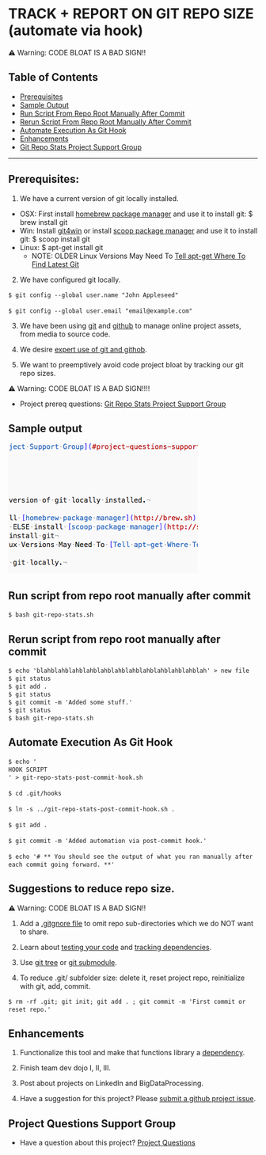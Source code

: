 # TRACK + REPORT ON GIT REPO SIZE (automate via hook)

⚠️  Warning: CODE BLOAT IS A BAD SIGN!!

## Table of Contents

- [Prerequisites](#prerequisites)
- [Sample Output](#sample-output)
- [Run Script From Repo Root Manually After Commit](#run-script-from-repo-root-manually-after-commit)
- [Rerun Script From Repo Root Manually After Commit](#rerun-script-from-repo-root-manually-after-commit)
- [Automate Execution As Git Hook](#automate-execution-as-git-hook)
- [Enhancements](#enhancements)
- [Git Repo Stats Project Support Group](#project-questions-support-group)

---

## Prerequisites:

1. We have a current version of git locally installed.

  - OSX:  First install [homebrew package manager](http://brew.sh) and use it to install git: $ brew install git
  - Win: Install [git4win](https://gitforwindows.org/) or install [scoop package manager](http://scoop.sh) and use it to install git: $ scoop install git
  - Linux: $ apt-get install git
    - NOTE: OLDER Linux Versions May Need To [Tell apt-get Where To Find Latest Git](http://lifeonubuntu.com/ubuntu-missing-add-apt-repository-command/)

2. We have configured git locally.

```
$ git config --global user.name "John Appleseed"

$ git config --global user.email "email@example.com"
```

3. We have been using [git](https://git-scm.com/book/en/v2/Getting-Started-About-Version-Control) and [github](http://www.github.com) to manage online project assets, from media to source code.

4. We desire [expert use of git and githob](http://gitready.com/).

5. We want to preemptively avoid code project bloat by tracking our git repo sizes.

⚠️  Warning: CODE BLOAT IS A BAD SIGN!!!!

- Project prereq questions: [Git Repo Stats Project Support Group](#project-questions-support-group)

## Sample output

![Sample Output](repo-stats-deps/sample-output.png)

## Run script from repo root manually after commit

```
$ bash git-repo-stats.sh
```

## Rerun script from repo root manually after commit

```
$ echo 'blahblahblahblahblahblahblahblahblahblahblahblah' > new file
$ git status
$ git add .
$ git status
$ git commit -m 'Added some stuff.'
$ git status
$ bash git-repo-stats.sh
```

## Automate Execution As Git Hook

```
$ echo '
HOOK SCRIPT
' > git-repo-stats-post-commit-hook.sh

$ cd .git/hooks

$ ln -s ../git-repo-stats-post-commit-hook.sh .

$ git add .

$ git commit -m 'Added automation via post-commit hook.'

$ echo '# ** You should see the output of what you ran manually after each commit going forward. **'
```

## Suggestions to reduce repo size.

⚠️  Warning: CODE BLOAT IS A BAD SIGN!!

1. Add a [.gitgnore file](https://www.atlassian.com/git/tutorials/gitignore) to omit repo sub-directories which we do NOT want to share.

2. Learn about [testing your code](https://stackoverflow.com/questions/3053521/testing-your-code-before-releasing-to-qa) and [tracking dependencies](https://www.ibm.com/developerworks/rational/library/tracking-dependencies-between-requirements-artifacts/index.html).

3. Use [git tree](https://git-scm.com/docs/git-ls-tree) or [git submodule](https://www.atlassian.com/blog/git/git-submodules-workflows-tips).

4. To reduce .git/ subfolder size: delete it, reset project repo, reinitialize with git, add, commit.

```
$ rm -rf .git; git init; git add . ; git commit -m 'First commit or reset repo.'
```

## Enhancements

1. Functionalize this tool and make that functions library a [dependency](https://github.com/jeremy-donson/git-repo-stats/network/dependencies).

2. Finish team dev dojo I, II, III.

3. Post about projects on LinkedIn and BigDataProcessing.

4. Have a suggestion for this project? Please [submit a github project issue](https://github.com/jeremy-donson/git-repo-stats/issues).

## Project Questions Support Group

- Have a question about this project? [Project Questions](https://www.facebook.com/groups/BigDataProcessing/)
